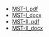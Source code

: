 - [MST-I_pdf](https://github.com/sukhwinder5035/Sukhwinder-Singh/blob/main/Files/MST-I_DSS_PECE-136_JM'24.pdf)
- [MST-I_docx](https://github.com/sukhwinder5035/Sukhwinder-iIngh/blob/main/Files/MST-I_DSS_PECE-136_JM'24.docx)
- [MST-II_pdf]()
- [MST-II_docx]()
